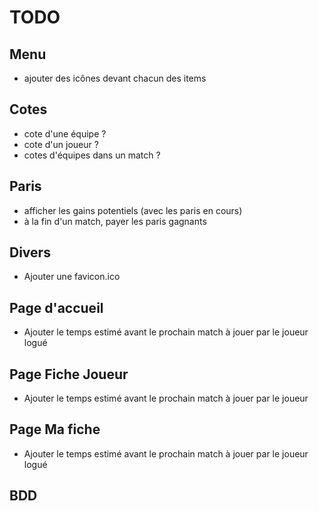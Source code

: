 TODO
=====

Menu
-----
* ajouter des icônes devant chacun des items



Cotes
----
* cote d'une équipe ?
* cote d'un joueur ?
* cotes d'équipes dans un match ?


Paris
----
* afficher les gains potentiels (avec les paris en cours)
* à la fin d'un match, payer les paris gagnants

Divers
-----
* Ajouter une favicon.ico

Page d'accueil
-------
* Ajouter le temps estimé avant le prochain match à jouer par le joueur logué

Page Fiche Joueur
--------
* Ajouter le temps estimé avant le prochain match à jouer par le joueur

Page Ma fiche
---------
* Ajouter le temps estimé avant le prochain match à jouer par le joueur logué

BDD
-----
